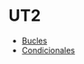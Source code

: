 # UT2
- [Bucles](https://github.com/Chugani05/programacion/tree/main/ut2/bucles)
- [Condicionales](https://github.com/Chugani05/programacion/tree/main/ut2/condicionales)
